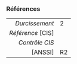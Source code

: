 ### Références

|                 |    |
|----------------:|:---|
|   *Durcissement*| 2 |
|*Référence* [CIS]|  |
|   *Contrôle CIS*|  |
|          [ANSSI]| R2 |
